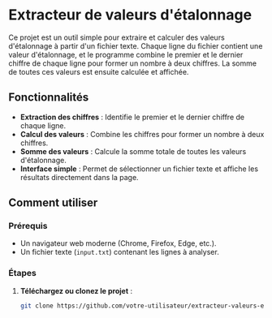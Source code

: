 # Extracteur de valeurs d'étalonnage

Ce projet est un outil simple pour extraire et calculer des valeurs d'étalonnage à partir d'un fichier texte. Chaque ligne du fichier contient une valeur d'étalonnage, et le programme combine le premier et le dernier chiffre de chaque ligne pour former un nombre à deux chiffres. La somme de toutes ces valeurs est ensuite calculée et affichée.

## Fonctionnalités

- **Extraction des chiffres** : Identifie le premier et le dernier chiffre de chaque ligne.
- **Calcul des valeurs** : Combine les chiffres pour former un nombre à deux chiffres.
- **Somme des valeurs** : Calcule la somme totale de toutes les valeurs d'étalonnage.
- **Interface simple** : Permet de sélectionner un fichier texte et affiche les résultats directement dans la page.

## Comment utiliser

### Prérequis

- Un navigateur web moderne (Chrome, Firefox, Edge, etc.).
- Un fichier texte (`input.txt`) contenant les lignes à analyser.

### Étapes

1. **Téléchargez ou clonez le projet** :
   ```bash
   git clone https://github.com/votre-utilisateur/extracteur-valeurs-etalonnage.git
